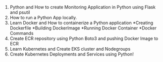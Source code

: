 1. Python and How to create Monitoring Application in Python using Flask and psutil
2. How to run a Python App locally.
3. Learn Docker and How to containerize a Python application
  *Creating Dockerfile
  *Building DockerImage
  *Running Docker Container
  *Docker Commands
4. Create ECR repository using Python Boto3 and pushing Docker Image to ECR
5. Learn Kubernetes and Create EKS cluster and Nodegroups
6. Create Kubernetes Deployments and Services using Python!

